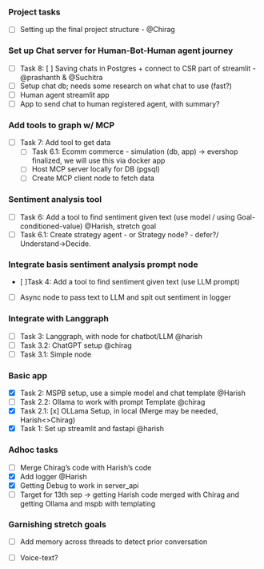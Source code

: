 ### Project tasks
- [ ] Setting up the final project structure - @Chirag

### Set up Chat server for Human-Bot-Human agent journey
- [ ] Task 8: [ ] Saving chats in Postgres + connect to CSR part of streamlit - @prashanth & @Suchitra
 - [ ] Setup  chat db; needs some research on what chat to use (fast?)
 - [ ] Human agent streamlit app
 - [ ] App to send chat to human registered agent, with summary?

### Add tools to graph w/ MCP
- [ ] Task 7: Add tool to get data
    - [ ] Task 6.1: Ecomm commerce - simulation (db, app) -> evershop finalized, we will use this via docker app
    - [ ] Host MCP server locally for DB (pgsql)
    - [ ] Create MCP client node to fetch data

### Sentiment analysis tool
- [ ] Task 6: Add a tool to find sentiment given text (use model / using Goal-conditioned-value) @Harish, stretch goal
 - [ ] Task 6.1: Create strategy agent - or Strategy node? - defer?/ Understand->Decide. 

### Integrate basis sentiment analysis prompt node
- [ ]Task 4: Add a tool to find sentiment given text (use LLM prompt)
 - [ ] Async node to pass text to LLM and spit out sentiment in logger

### Integrate with Langgraph
- [ ] Task 3: Langgraph, with node for chatbot/LLM @harish
 - [ ] Task 3.2: ChatGPT setup @chirag
 - [ ] Task 3.1: Simple node 

### Basic app
- [x] Task 2: MSPB setup, use a simple model and chat template @Harish
 - [ ] Task 2.2: Ollama to work with prompt Template @chirag
 - [x] Task 2.1: [x] OLLama Setup, in local (Merge may be needed, Harish<>Chirag)
- [x] Task 1: Set up streamlit and fastapi @harish

### Adhoc tasks
- [ ] Merge Chirag’s code with Harish’s code
- [x] Add logger @Harish
- [x] Getting Debug to work in server_api
- [ ] Target for 13th sep -> getting Harish code merged with Chirag and getting Ollama and mspb with templating

### Garnishing stretch goals
 - [ ] Add memory across threads to detect prior conversation
 - [ ] Voice-text?

